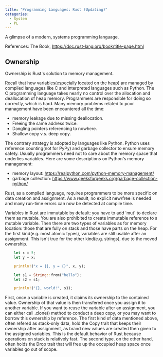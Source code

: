 ```yaml
---
title: "Programming Languages: Rust (Updating)"
categories:
  - System
  - PL
---
```


A glimpse of a modern, systems programming language.

References: The Book, https://doc.rust-lang.org/book/title-page.html

## Ownership

Ownership is Rust's solution to memory management.

Recall that how variables(especially located on the heap) are managed by compiled languages like C and interpreted languages such as Python. The C programming language takes nearly no control over the allocation and deallocation of heap memory. Programmers are responsible for doing so correctly, which is hard. Many memory problems related to poor management have been encountered all the time:

* memory leakage due to missing deallocation.
* Freeing the same address twice.
* Dangling pointers referencing to nowhere.
* Shallow copy v.s. deep copy.

The contrary strategy is adopted by languages like Python. Python uses reference counting(not for PyPy) and garbage collector to ensure memory safety. Usually programmers need not to care about the memory space that underlies variables. Here are some descriptions on Python's memory management:

* memory layout: https://realpython.com/python-memory-management/
* garbage collection: https://www.geeksforgeeks.org/garbage-collection-python/

Rust, as a compiled language, requires programmers to be more specific on data creation and assignment. As a result, no explicit new/free is needed and many run-time errors can now be detected at compile time.

Variables in Rust are immutable by default: you have to add 'mut' to declare them as mutable. You are also prohibited to create immutable reference to a mutable variable. Then there are two types of variables as for memory location: those that are fully on stack and those have parts on the heap. For the first kind(e.g. most atomic types), variables are still usable after an assignment. This isn't true for the other kind(e.g. strings), due to the moved ownership.

```Rust
    let x = 5;
    let y = x;

    println!("x = {}, y = {}", x, y);

    let s1 = String::from("hello");
    let s2 = s1;

    println!("{}, world!", s1);
```

First, once a variable is created, it claims its ownership to the contained value. Ownership of that value is then transfered once you assign it to another variable. If you want to reuse the variable after an assignment, you can either call .clone() method to conduct a deep copy, or you may want to borrow this ownership by reference. The first kind of data mentioned above, often refered as stack-only data, hold the Copy trait that keeps their ownership after assignment, as brand new values are created then given to the assigned variables. This is the default behavior of Rust because operations on stack is relatively fast. The second type, on the other hand, often holds the Drop trait that will free up the occupied heap space once variables go out of scope.